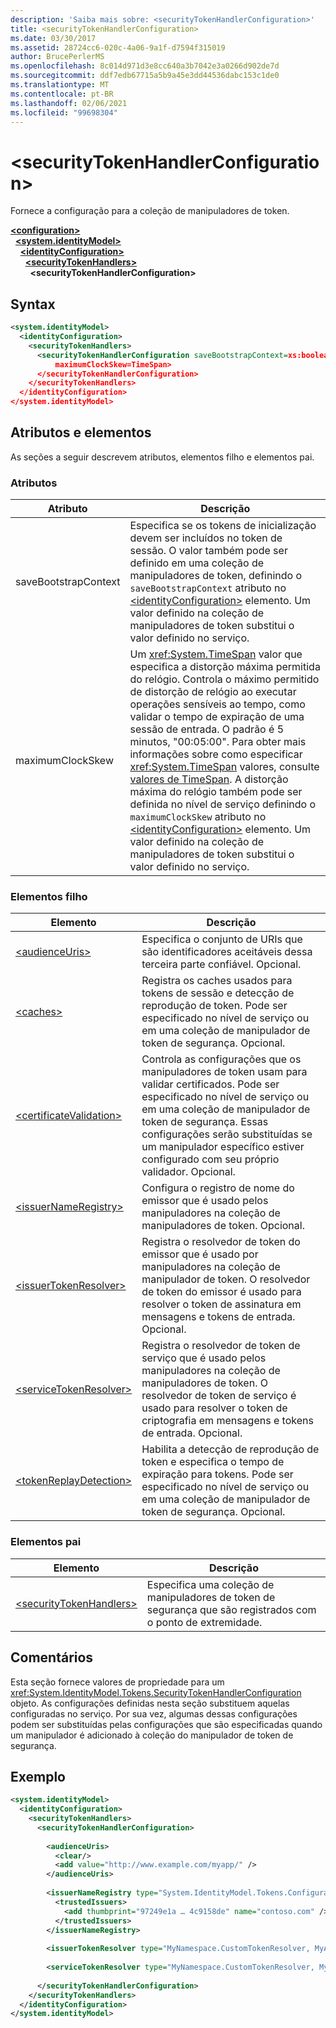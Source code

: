 ```yaml
---
description: 'Saiba mais sobre: <securityTokenHandlerConfiguration>'
title: <securityTokenHandlerConfiguration>
ms.date: 03/30/2017
ms.assetid: 28724cc6-020c-4a06-9a1f-d7594f315019
author: BrucePerlerMS
ms.openlocfilehash: 8c014d971d3e8cc640a3b7042e3a0266d902de7d
ms.sourcegitcommit: ddf7edb67715a5b9a45e3dd44536dabc153c1de0
ms.translationtype: MT
ms.contentlocale: pt-BR
ms.lasthandoff: 02/06/2021
ms.locfileid: "99698304"
---
```

# \<securityTokenHandlerConfiguration>

Fornece a configuração para a coleção de manipuladores de token.  
  
[**\<configuration>**](../configuration-element.md)\
&nbsp;&nbsp;[**\<system.identityModel>**](system-identitymodel.md)\
&nbsp;&nbsp;&nbsp;&nbsp;[**\<identityConfiguration>**](identityconfiguration.md)\
&nbsp;&nbsp;&nbsp;&nbsp;&nbsp;&nbsp;[**\<securityTokenHandlers>**](securitytokenhandlers.md)\
&nbsp;&nbsp;&nbsp;&nbsp;&nbsp;&nbsp;&nbsp;&nbsp;**\<securityTokenHandlerConfiguration>**  
  
## <a name="syntax"></a>Syntax  
  
```xml  
<system.identityModel>  
  <identityConfiguration>  
    <securityTokenHandlers>  
      <securityTokenHandlerConfiguration saveBootstrapContext=xs:boolean  
          maximumClockSkew=TimeSpan>  
      </securityTokenHandlerConfiguration>  
    </securityTokenHandlers>  
  </identityConfiguration>  
</system.identityModel>  
```  
  
## <a name="attributes-and-elements"></a>Atributos e elementos  

 As seções a seguir descrevem atributos, elementos filho e elementos pai.  
  
### <a name="attributes"></a>Atributos  
  
|Atributo|Descrição|  
|---------------|-----------------|  
|saveBootstrapContext|Especifica se os tokens de inicialização devem ser incluídos no token de sessão. O valor também pode ser definido em uma coleção de manipuladores de token, definindo o `saveBootstrapContext` atributo no [\<identityConfiguration>](identityconfiguration.md) elemento. Um valor definido na coleção de manipuladores de token substitui o valor definido no serviço.|  
|maximumClockSkew|Um <xref:System.TimeSpan> valor que especifica a distorção máxima permitida do relógio. Controla o máximo permitido de distorção de relógio ao executar operações sensíveis ao tempo, como validar o tempo de expiração de uma sessão de entrada. O padrão é 5 minutos, "00:05:00". Para obter mais informações sobre como especificar <xref:System.TimeSpan> valores, consulte [valores de TimeSpan](../windows-workflow-foundation/index.md). A distorção máxima do relógio também pode ser definida no nível de serviço definindo o `maximumClockSkew` atributo no [\<identityConfiguration>](identityconfiguration.md) elemento. Um valor definido na coleção de manipuladores de token substitui o valor definido no serviço.|  
  
### <a name="child-elements"></a>Elementos filho  
  
|Elemento|Descrição|  
|-------------|-----------------|  
|[\<audienceUris>](audienceuris.md)|Especifica o conjunto de URIs que são identificadores aceitáveis dessa terceira parte confiável. Opcional.|  
|[\<caches>](caches.md)|Registra os caches usados para tokens de sessão e detecção de reprodução de token. Pode ser especificado no nível de serviço ou em uma coleção de manipulador de token de segurança. Opcional.|  
|[\<certificateValidation>](certificatevalidation.md)|Controla as configurações que os manipuladores de token usam para validar certificados. Pode ser especificado no nível de serviço ou em uma coleção de manipulador de token de segurança. Essas configurações serão substituídas se um manipulador específico estiver configurado com seu próprio validador. Opcional.|  
|[\<issuerNameRegistry>](issuernameregistry.md)|Configura o registro de nome do emissor que é usado pelos manipuladores na coleção de manipuladores de token. Opcional.|  
|[\<issuerTokenResolver>](issuertokenresolver.md)|Registra o resolvedor de token do emissor que é usado por manipuladores na coleção de manipulador de token. O resolvedor de token do emissor é usado para resolver o token de assinatura em mensagens e tokens de entrada. Opcional.|  
|[\<serviceTokenResolver>](servicetokenresolver.md)|Registra o resolvedor de token de serviço que é usado pelos manipuladores na coleção de manipuladores de token. O resolvedor de token de serviço é usado para resolver o token de criptografia em mensagens e tokens de entrada. Opcional.|  
|[\<tokenReplayDetection>](tokenreplaydetection.md)|Habilita a detecção de reprodução de token e especifica o tempo de expiração para tokens. Pode ser especificado no nível de serviço ou em uma coleção de manipulador de token de segurança. Opcional.|  
  
### <a name="parent-elements"></a>Elementos pai  
  
|Elemento|Descrição|  
|-------------|-----------------|  
|[\<securityTokenHandlers>](securitytokenhandlers.md)|Especifica uma coleção de manipuladores de token de segurança que são registrados com o ponto de extremidade.|  
  
## <a name="remarks"></a>Comentários  

 Esta seção fornece valores de propriedade para um <xref:System.IdentityModel.Tokens.SecurityTokenHandlerConfiguration> objeto. As configurações definidas nesta seção substituem aquelas configuradas no serviço. Por sua vez, algumas dessas configurações podem ser substituídas pelas configurações que são especificadas quando um manipulador é adicionado à coleção do manipulador de token de segurança.  
  
## <a name="example"></a>Exemplo  
  
```xml  
<system.identityModel>  
  <identityConfiguration>  
    <securityTokenHandlers>
      <securityTokenHandlerConfiguration>  
  
        <audienceUris>  
          <clear/>  
          <add value="http://www.example.com/myapp/" />  
        </audienceUris>  
  
        <issuerNameRegistry type="System.IdentityModel.Tokens.ConfigurationBasedIssuerNameRegistry, System.IdentityModel">  
          <trustedIssuers>  
            <add thumbprint="97249e1a … 4c9158de" name="contoso.com" />  
          </trustedIssuers>  
        </issuerNameRegistry>  
  
        <issuerTokenResolver type="MyNamespace.CustomTokenResolver, MyAssembly" />  
  
        <serviceTokenResolver type="MyNamespace.CustomTokenResolver, MyAssembly" />  
  
      </securityTokenHandlerConfiguration>  
    </securityTokenHandlers>  
  </identityConfiguration>  
</system.identityModel>  
```
